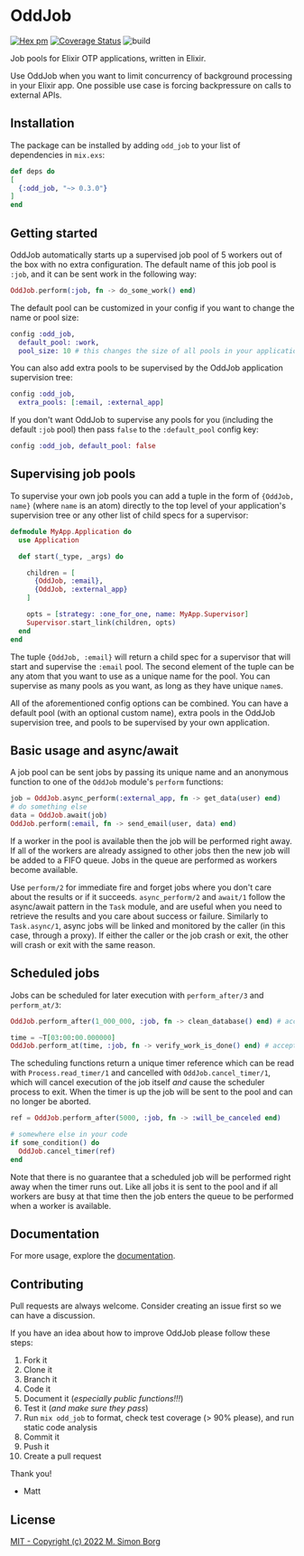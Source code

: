 # OddJob
[![Hex pm](https://img.shields.io/hexpm/v/odd_job.svg?style=flat)](https://hex.pm/packages/odd_job)
[![Coverage Status](https://coveralls.io/repos/github/msimonborg/odd_job/badge.svg?branch=main)](https://coveralls.io/github/msimonborg/odd_job?branch=main)
![build](https://github.com/msimonborg/odd_job/actions/workflows/elixir.yml/badge.svg)

Job pools for Elixir OTP applications, written in Elixir.

Use OddJob when you want to limit concurrency of background processing in your Elixir app. One possible use case is forcing backpressure on calls to external APIs.

  ## Installation

  The package can be installed by adding `odd_job` to your list of dependencies in `mix.exs`:

  ```elixir
  def deps do
  [
    {:odd_job, "~> 0.3.0"}
  ]
  end
  ```

  ## Getting started

  OddJob automatically starts up a supervised job pool of 5 workers out of the box with no extra
  configuration. The default name of this job pool is `:job`, and it can be sent work in the following way:

  ```elixir
  OddJob.perform(:job, fn -> do_some_work() end)
  ```

  The default pool can be customized in your config if you want to change the name or pool size:

  ```elixir
  config :odd_job,
    default_pool: :work,
    pool_size: 10 # this changes the size of all pools in your application, defaults to 5
  ```

  You can also add extra pools to be supervised by the OddJob application supervision tree:

  ```elixir
  config :odd_job,
    extra_pools: [:email, :external_app]
  ```

  If you don't want OddJob to supervise any pools for you (including the default `:job` pool) then
  pass `false` to the `:default_pool` config key:

  ```elixir
  config :odd_job, default_pool: false
  ```

  ## Supervising job pools

  To supervise your own job pools you can add a tuple in the form of `{OddJob, name}` (where `name` is an atom)
  directly to the top level of your application's supervision tree or any other list of child specs for a supervisor:

  ```elixir
  defmodule MyApp.Application do
    use Application

    def start(_type, _args) do

      children = [
        {OddJob, :email},
        {OddJob, :external_app}
      ]

      opts = [strategy: :one_for_one, name: MyApp.Supervisor]
      Supervisor.start_link(children, opts)
    end
  end
  ```

  The tuple `{OddJob, :email}` will return a child spec for a supervisor that will start and supervise
  the `:email` pool. The second element of the tuple can be any atom that you want to use as a unique
  name for the pool. You can supervise as many pools as you want, as long as they have unique `name`s.

  All of the aforementioned config options can be combined. You can have a default pool (with an optional
  custom name), extra pools in the OddJob supervision tree, and pools to be supervised by your own application.

  ## Basic usage and async/await

  A job pool can be sent jobs by passing its unique name and an anonymous function to one of the `OddJob`
  module's `perform` functions:

  ```elixir
  job = OddJob.async_perform(:external_app, fn -> get_data(user) end)
  # do something else
  data = OddJob.await(job)
  OddJob.perform(:email, fn -> send_email(user, data) end)
  ```

  If a worker in the pool is available then the job will be performed right away. If all of the workers
  are already assigned to other jobs then the new job will be added to a FIFO queue. Jobs in the queue
  are performed as workers become available.

  Use `perform/2` for immediate fire and forget jobs where you don't care about the results or if it succeeds.
  `async_perform/2` and `await/1` follow the async/await pattern in the `Task` module, and are useful when
  you need to retrieve the results and you care about success or failure. Similarly to `Task.async/1`, async jobs
  will be linked and monitored by the caller (in this case, through a proxy). If either the caller or the job
  crash or exit, the other will crash or exit with the same reason.

  ## Scheduled jobs

  Jobs can be scheduled for later execution with `perform_after/3` and `perform_at/3`:

  ```elixir
  OddJob.perform_after(1_000_000, :job, fn -> clean_database() end) # accepts a timer in milliseconds

  time = ~T[03:00:00.000000]
  OddJob.perform_at(time, :job, fn -> verify_work_is_done() end) # accepts a valid Time or DateTime struct
  ```

  The scheduling functions return a unique timer reference which can be read with `Process.read_timer/1` and
  cancelled with `OddJob.cancel_timer/1`, which will cancel execution of the job itself *and* cause the scheduler process to exit. When the timer is up the job will be sent to the pool and can no longer be aborted.

  ```elixir
  ref = OddJob.perform_after(5000, :job, fn -> :will_be_canceled end)

  # somewhere else in your code
  if some_condition() do
    OddJob.cancel_timer(ref)
  end
  ```

  Note that there is no guarantee that a scheduled job will be performed right away when the timer runs out.
  Like all jobs it is sent to the pool and if all workers are busy at that time then the job enters the
  queue to be performed when a worker is available.

## Documentation

For more usage, explore the [documentation](https://hexdocs.pm/odd_job).

## Contributing

Pull requests are always welcome. Consider creating an issue first so we can have a discussion.

If you have an idea about how to improve OddJob please follow these steps:

1. Fork it
2. Clone it
3. Branch it
4. Code it
5. Document it (*especially public functions!!!*)
6. Test it (*and make sure they pass*)
7. Run `mix odd_job` to format, check test coverage (> 90% please), and run static code analysis
8. Commit it
9. Push it
10. Create a pull request

Thank you!

- Matt

## License

[MIT - Copyright (c) 2022 M. Simon Borg](https://github.com/msimonborg/odd_job/blob/main/LICENSE.txt)
